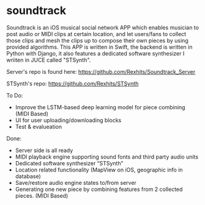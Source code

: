 # soundtrack

Soundtrack is an iOS musical social network APP which enables musician to post audio or MIDI clips at certain location, and let users/fans to collect those clips and mesh the clips up to compose their own pieces by using provided algorithms. This APP is written in Swift, the backend is written in Python with Django, it also features a dedicated software synthesizer I wriiten in JUCE called "STSynth".

Server's repo is found here: 
https://github.com/Rexhits/Soundtrack_Server

STSynth's repo:
https://github.com/Rexhits/STSynth

To Do:
* Improve the LSTM-based deep learning model for piece combining (MIDI Based)
* UI for user uploading/downloading blocks
* Test & evalueation

Done:
* Server side is all ready
* MIDI playback engine supporting sound fonts and third party audio units
* Dedicated software synthesizer “STSynth”
* Location related functionality (MapView on iOS, geographic info in database)
* Save/restore audio engine states to/from server
* Generating one new piece by combining features from 2 collected pieces. (MIDI Based)



